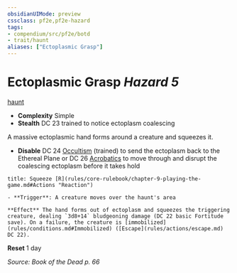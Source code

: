 ```yaml
---
obsidianUIMode: preview
cssclass: pf2e,pf2e-hazard
tags:
- compendium/src/pf2e/botd
- trait/haunt
aliases: ["Ectoplasmic Grasp"]
---
```

# Ectoplasmic Grasp *Hazard 5*  
[haunt](rules/traits/haunt.md)  

- **Complexity** Simple
- **Stealth** DC 23 trained to notice ectoplasm coalescing  

A massive ectoplasmic hand forms around a creature and squeezes it.

- **Disable** DC 24 [Occultism](compendium/skills.md#Occultism) (trained) to send the ectoplasm back to the Ethereal Plane or DC 26 [Acrobatics](compendium/skills.md#Acrobatics) to move through and disrupt the coalescing ectoplasm before it takes hold  
     
```ad-embed-ability
title: Squeeze [R](rules/core-rulebook/chapter-9-playing-the-game.md#Actions "Reaction")

- **Trigger**: A creature moves over the haunt's area

**Effect** The hand forms out of ectoplasm and squeezes the triggering creature, dealing `3d8+14` bludgeoning damage (DC 22 basic Fortitude save). On a failure, the creature is [immobilized](rules/conditions.md#Immobilized) ([Escape](rules/actions/escape.md) DC 22).
```

**Reset** 1 day  

*Source: Book of the Dead p. 66*